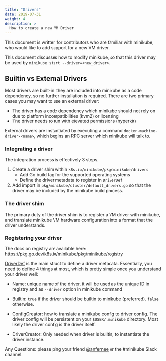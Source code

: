 ```yaml
---
title: "Drivers"
date: 2019-07-31
weight: 4
description: >
  How to create a new VM Driver
---
```


This document is written for contributors who are familiar with minikube, who would like to add support for a new VM driver.

This document discusses how to modify minikube, so that this driver may be used by `minikube start --driver=<new_driver>`.

## Builtin vs External Drivers

Most drivers are built-in: they are included into minikube as a code dependency, so no further
installation is required. There are two primary cases you may want to use an external driver:

- The driver has a code dependency which minikube should not rely on due to platform incompatibilities (kvm2) or licensing
- The driver needs to run with elevated permissions (hyperkit)

External drivers are instantiated by executing a command `docker-machine-driver-<name>`, which begins an RPC server which minikube will talk to.

### Integrating a driver

The integration process is effectively 3 steps.

1. Create a driver shim within `k8s.io/minikube/pkg/minikube/drivers`
   - Add Go build tag for the supported operating systems
   - Define the driver metadata to register in `DriverDef`
2. Add import in `pkg/minikube/cluster/default_drivers.go` so that the driver may be included by the minikube build process.

### The driver shim

The primary duty of the driver shim is to register a VM driver with minikube, and translate minikube VM hardware configuration into a format that the driver understands.

### Registering your driver

The docs on registry are available here: <https://pkg.go.dev/k8s.io/minikube/pkg/minikube/registry>

[DriverDef](https://pkg.go.dev/k8s.io/minikube/pkg/minikube/registry#DriverDef) is the main
struct to define a driver metadata. Essentially, you need to define 4 things at most, which is
pretty simple once you understand your driver well:

- Name: unique name of the driver, it will be used as the unique ID in registry and as
`--driver` option in minikube command

- Builtin: `true` if the driver should be builtin to minikube (preferred). `false` otherwise.

- ConfigCreator: how to translate a minikube config to driver config. The driver config will be persistent
on your `$USER/.minikube` directory. Most likely the driver config is the driver itself.

- DriverCreator: Only needed when driver is builtin, to instantiate the driver instance.

Any Questions: please ping your friend [@anfernee](https://github.com/anfernee) or the #minikube Slack channel.
